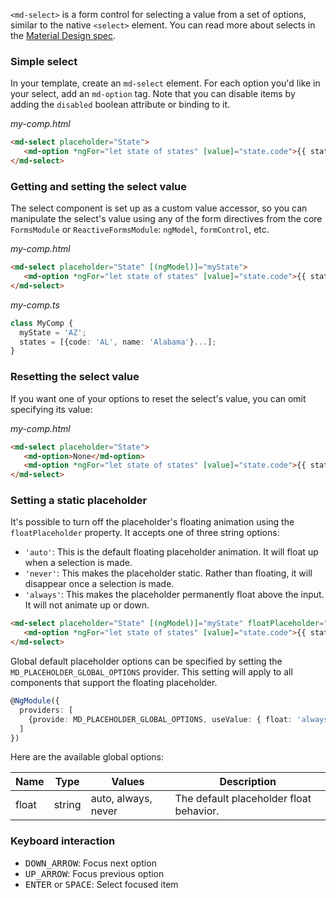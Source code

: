 `<md-select>` is a form control for selecting a value from a set of options, similar to the native
`<select>` element. You can read more about selects in the
[Material Design spec](https://material.google.com/components/menus.html).

<!-- example(select-overview) -->

### Simple select

In your template, create an `md-select` element. For each option you'd like in your select, add an
`md-option` tag. Note that you can disable items by adding the `disabled` boolean attribute or
binding to it.

*my-comp.html*
```html
<md-select placeholder="State">
   <md-option *ngFor="let state of states" [value]="state.code">{{ state.name }}</md-option>
</md-select>
```

### Getting and setting the select value

The select component is set up as a custom value accessor, so you can manipulate the select's value using
any of the form directives from the core `FormsModule` or `ReactiveFormsModule`: `ngModel`, `formControl`, etc.

*my-comp.html*
```html
<md-select placeholder="State" [(ngModel)]="myState">
   <md-option *ngFor="let state of states" [value]="state.code">{{ state.name }}</md-option>
</md-select>
```

*my-comp.ts*
```ts
class MyComp {
  myState = 'AZ';
  states = [{code: 'AL', name: 'Alabama'}...];
}
```

### Resetting the select value

If you want one of your options to reset the select's value, you can omit specifying its value:

*my-comp.html*
```html
<md-select placeholder="State">
   <md-option>None</md-option>
   <md-option *ngFor="let state of states" [value]="state.code">{{ state.name }}</md-option>
</md-select>
```

### Setting a static placeholder

It's possible to turn off the placeholder's floating animation using the `floatPlaceholder` property. It accepts one of three string options:
- `'auto'`: This is the default floating placeholder animation. It will float up when a selection is made.
- `'never'`: This makes the placeholder static. Rather than floating, it will disappear once a selection is made.
- `'always'`: This makes the placeholder permanently float above the input. It will not animate up or down.

```html
<md-select placeholder="State" [(ngModel)]="myState" floatPlaceholder="never">
   <md-option *ngFor="let state of states" [value]="state.code">{{ state.name }}</md-option>
</md-select>
```

Global default placeholder options can be specified by setting the `MD_PLACEHOLDER_GLOBAL_OPTIONS` provider. This setting will apply to all components that support the floating placeholder.

```ts
@NgModule({
  providers: [
    {provide: MD_PLACEHOLDER_GLOBAL_OPTIONS, useValue: { float: 'always' }}
  ]
})
```

Here are the available global options:

| Name            | Type    | Values              | Description                               |
| --------------- | ------- | ------------------- | ----------------------------------------- |
| float           | string  | auto, always, never | The default placeholder float behavior.   |

### Keyboard interaction
- <kbd>DOWN_ARROW</kbd>: Focus next option
- <kbd>UP_ARROW</kbd>: Focus previous option
- <kbd>ENTER</kbd> or <kbd>SPACE</kbd>: Select focused item
